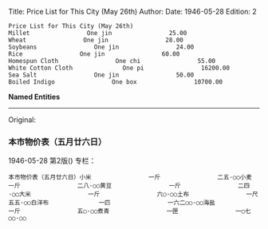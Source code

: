 Title: Price List for This City (May 26th)
Author:
Date: 1946-05-28
Edition: 2

    Price List for This City (May 26th)
    Millet                One jin                25.00
    Wheat                One jin                28.00
    Soybeans                One jin                24.00
    Rice                One jin                60.00
    Homespun Cloth                One chi                55.00
    White Cotton Cloth              One pi                16200.00
    Sea Salt                One jin                50.00
    Boiled Indigo                One box                10700.00



**Named Entities**



<hr /> 

Original: 


### 本市物价表（五月廿六日）

1946-05-28
第2版()
专栏：

    本市物价表（五月廿六日）小米                一斤                二五·○○小麦                一斤                二八·○○黄豆                一斤                二四·○○大米                一斤                六○·○○土布                一尺                五五·○○白洋布              一匹                一六二○○·○○海盐                一斤                五○·○○煮青                一匣                一○七○○·○○
